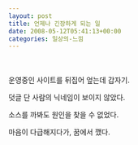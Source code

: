 ```yaml
---
layout: post
title: 언제나 긴장하게 되는 일
date: 2008-05-12T05:41:13+00:00
categories: 일상의-느낌
---
```

<br />
<br />운영중인 사이트를 뒤집어 엎는데 갑자기.<p>덧글 단 사람의 닉네임이 보이지 않았다. <br />
</p><p>소스를 까봐도 원인을 찾을 수 없었다. <br />
</p>마음이 다급해지다가, 꿈에서 깼다.<br />
<br /><p><br />
</p><p><br />
</p>
